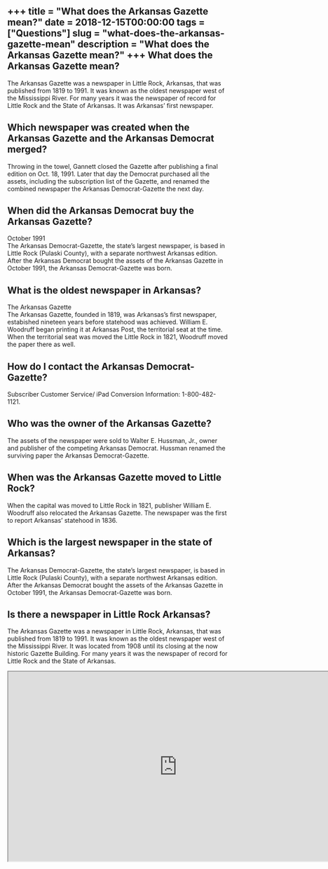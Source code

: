 +++
title = "What does the Arkansas Gazette mean?"
date = 2018-12-15T00:00:00
tags = ["Questions"]
slug = "what-does-the-arkansas-gazette-mean"
description = "What does the Arkansas Gazette mean?"
+++
What does the Arkansas Gazette mean?
------------------------------------

The Arkansas Gazette was a newspaper in Little Rock, Arkansas, that was published from 1819 to 1991. It was known as the oldest newspaper west of the Mississippi River. For many years it was the newspaper of record for Little Rock and the State of Arkansas. It was Arkansas’ first newspaper.

Which newspaper was created when the Arkansas Gazette and the Arkansas Democrat merged?
---------------------------------------------------------------------------------------

Throwing in the towel, Gannett closed the Gazette after publishing a final edition on Oct. 18, 1991. Later that day the Democrat purchased all the assets, including the subscription list of the Gazette, and renamed the combined newspaper the Arkansas Democrat-Gazette the next day.

When did the Arkansas Democrat buy the Arkansas Gazette?
--------------------------------------------------------

October 1991  
The Arkansas Democrat-Gazette, the state’s largest newspaper, is based in Little Rock (Pulaski County), with a separate northwest Arkansas edition. After the Arkansas Democrat bought the assets of the Arkansas Gazette in October 1991, the Arkansas Democrat-Gazette was born.

What is the oldest newspaper in Arkansas?
-----------------------------------------

The Arkansas Gazette  
The Arkansas Gazette, founded in 1819, was Arkansas’s first newspaper, estabished nineteen years before statehood was achieved. William E. Woodruff began printing it at Arkansas Post, the territorial seat at the time. When the territorial seat was moved the Little Rock in 1821, Woodruff moved the paper there as well.

How do I contact the Arkansas Democrat-Gazette?
-----------------------------------------------

Subscriber Customer Service/ iPad Conversion Information: 1-800-482-1121.

Who was the owner of the Arkansas Gazette?
------------------------------------------

The assets of the newspaper were sold to Walter E. Hussman, Jr., owner and publisher of the competing Arkansas Democrat. Hussman renamed the surviving paper the Arkansas Democrat-Gazette.

When was the Arkansas Gazette moved to Little Rock?
---------------------------------------------------

When the capital was moved to Little Rock in 1821, publisher William E. Woodruff also relocated the Arkansas Gazette. The newspaper was the first to report Arkansas’ statehood in 1836.

Which is the largest newspaper in the state of Arkansas?
--------------------------------------------------------

The Arkansas Democrat-Gazette, the state’s largest newspaper, is based in Little Rock (Pulaski County), with a separate northwest Arkansas edition. After the Arkansas Democrat bought the assets of the Arkansas Gazette in October 1991, the Arkansas Democrat-Gazette was born.

Is there a newspaper in Little Rock Arkansas?
---------------------------------------------

The Arkansas Gazette was a newspaper in Little Rock, Arkansas, that was published from 1819 to 1991. It was known as the oldest newspaper west of the Mississippi River. It was located from 1908 until its closing at the now historic Gazette Building. For many years it was the newspaper of record for Little Rock and the State of Arkansas.

<iframe allow="accelerometer; autoplay; clipboard-write; encrypted-media; gyroscope; picture-in-picture" allowfullscreen="" class="__youtube_prefs__  epyt-is-override  no-lazyload" data-no-lazy="1" data-origheight="433" data-origwidth="770" data-skipgform_ajax_framebjll="" height="433" id="_ytid_34504" loading="lazy" src="https://www.youtube.com/embed/5FO9O5FOFkw?enablejsapi=1&autoplay=0&cc_load_policy=0&cc_lang_pref=&iv_load_policy=1&loop=0&modestbranding=0&rel=1&fs=1&playsinline=0&autohide=2&theme=dark&color=red&controls=1&" title="YouTube player" width="770"></iframe>